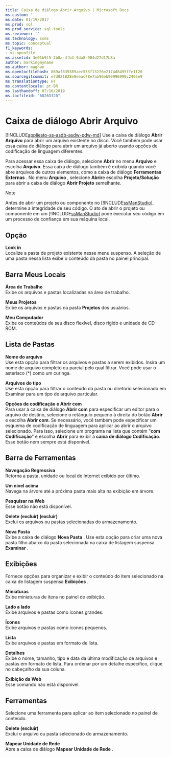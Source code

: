 ```yaml
---
title: Caixa de diálogo Abrir Arquivo | Microsoft Docs
ms.custom: ''
ms.date: 01/19/2017
ms.prod: sql
ms.prod_service: sql-tools
ms.reviewer: ''
ms.technology: ssms
ms.topic: conceptual
f1_keywords:
- vs.openfile
ms.assetid: 3e01b9f5-2b0a-4fb3-9da8-984d27d17b8a
author: markingmyname
ms.author: maghan
ms.openlocfilehash: 869af839389aec533f132f6e2174d8495ffe1f20
ms.sourcegitcommit: e7d921828e9eeac78e7ab96eb90996990c2405e9
ms.translationtype: HT
ms.contentlocale: pt-BR
ms.lasthandoff: 07/16/2019
ms.locfileid: "68263320"
---
```

# <a name="open-file-dialog-box"></a>Caixa de diálogo Abrir Arquivo
[!INCLUDE[appliesto-ss-asdb-asdw-pdw-md](../../includes/appliesto-ss-asdb-asdw-pdw-md.md)]
Use a caixa de diálogo **Abrir Arquivo** para abrir um arquivo existente no disco. Você também pode usar essa caixa de diálogo para abrir um arquivo já aberto usando opções de codificação de linguagem diferentes.  
  
Para acessar essa caixa de diálogo, selecione **Abrir** no menu **Arquivo** e escolha **Arquivo**. Essa caixa de diálogo também é exibida quando você abre arquivos de outros elementos, como a caixa de diálogo **Ferramentas Externas** . No menu **Arquivo** , selecione **Abrir**e escolha **Projeto/Solução** para abrir a caixa de diálogo **Abrir Projeto** semelhante.  
  
> [!NOTE]  
> Antes de abrir um projeto ou componente no [!INCLUDE[ssManStudio](../../includes/ssmanstudio-md.md)], determine a integridade de seu código. O ato de abrir o projeto ou componente em um [!INCLUDE[ssManStudio](../../includes/ssmanstudio-md.md)] pode executar seu código em um processo de confiança em sua máquina local.  
  
## <a name="option"></a>Opção  
**Look in**  
Localize a pasta de projeto existente nesse menu suspenso. A seleção de uma pasta nessa lista exibe o conteúdo da pasta no painel principal.  
  
## <a name="my-places-bar"></a>Barra Meus Locais  
**Área de Trabalho**  
Exibe os arquivos e pastas localizadas na área de trabalho.  
  
**Meus Projetos**  
Exibe os arquivos e pastas na pasta **Projetos** dos usuários.  
  
**Meu Computador**  
Exibe os conteúdos de seu disco flexível, disco rígido e unidade de CD-ROM.  
  
## <a name="folder-list"></a>Lista de Pastas  
**Nome do arquivo**  
Use esta opção para filtrar os arquivos e pastas a serem exibidos. Insira um nome de arquivo completo ou parcial pelo qual filtrar. Você pode usar o asterisco (*) como um curinga.  
  
**Arquivos do tipo**  
Use esta opção para filtrar o conteúdo da pasta ou diretório selecionado em Examinar para um tipo de arquivo particular.  
  
**Opções de codificação e Abrir com**  
Para usar a caixa de diálogo **Abrir com** para especificar um editor para o arquivo de destino, selecione o retângulo pequeno à direita do botão **Abrir** e escolha **Abrir com**. Se necessário, você também pode especificar um esquema de codificação de linguagem para aplicar ao abrir o arquivo selecionado. Para isso, selecione um programa na lista que contém "**com Codificação**" e escolha **Abrir** para exibir a **caixa de diálogo Codificação**. Esse botão nem sempre está disponível.  
  
## <a name="toolbar"></a>Barra de Ferramentas  
**Navegação Regressiva**  
Retorna a pasta, unidade ou local de Internet exibido por último.  
  
**Um nível acima**  
Navega na árvore até a próxima pasta mais alta na exibição em árvore.  
  
**Pesquisar na Web**  
Esse botão não está disponível.  
  
**Delete (excluir) (excluir)**  
Exclui os arquivos ou pastas selecionadas do armazenamento.  
  
**Nova Pasta**  
Exibe a caixa de diálogo **Nova Pasta** . Use esta opção para criar uma nova pasta filho abaixo da pasta selecionada na caixa de listagem suspensa **Examinar** .  
  
## <a name="views"></a>Exibições  
Fornece opções para organizar e exibir o conteúdo do item selecionado na caixa de listagem suspensa **Exibições** .  
  
**Miniaturas**  
Exibe miniaturas de itens no painel de exibição.  
  
**Lado a lado**  
Exibe arquivos e pastas como ícones grandes.  
  
**Ícones**  
Exibe arquivos e pastas como ícones pequenos.  
  
**Lista**  
Exibe arquivos e pastas em formato de lista.  
  
**Detalhes**  
Exibe o nome, tamanho, tipo e data da última modificação de arquivos e pastas em formato de lista. Para ordenar por um detalhe específico, clique no cabeçalho da sua coluna.  
  
**Exibição da Web**  
Esse comando não está disponível.  
  
## <a name="tools"></a>Ferramentas  
Selecione uma ferramenta para aplicar ao item selecionado no painel de conteúdo.  
  
**Delete (excluir)**  
Exclui o arquivo ou pasta selecionado do armazenamento.  
  
**Mapear Unidade de Rede**  
Abre a caixa de diálogo **Mapear Unidade de Rede** .  

